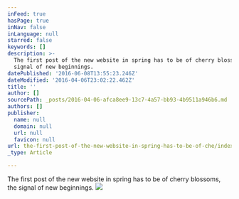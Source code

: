 ```yaml
---
inFeed: true
hasPage: true
inNav: false
inLanguage: null
starred: false
keywords: []
description: >-
  The first post of the new website in spring has to be of cherry blossoms, the
  signal of new beginnings.
datePublished: '2016-06-08T13:55:23.246Z'
dateModified: '2016-04-06T23:02:22.462Z'
title: ''
author: []
sourcePath: _posts/2016-04-06-afca8ee9-13c7-4a57-bb93-4b9511a946b6.md
authors: []
publisher:
  name: null
  domain: null
  url: null
  favicon: null
url: the-first-post-of-the-new-website-in-spring-has-to-be-of-che/index.html
_type: Article

---
```

The first post of the new website in spring has to be of cherry blossoms, the signal of new beginnings.
![](https://the-grid-user-content.s3-us-west-2.amazonaws.com/c0e93161-8812-4663-8646-c7be6c7295b0.jpg)